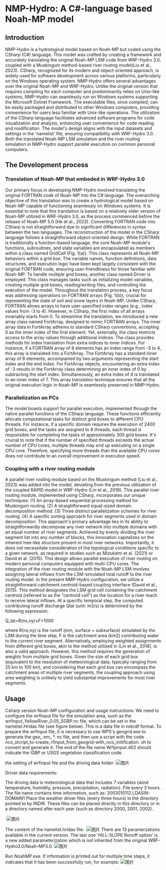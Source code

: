# NMP-Hydro: A C#-language based Noah-MP model
## Introduction
NMP-Hydro is a hydrological model based on Noah-MP but coded using the CSharp (C#) language. This model was crafted by creating a framework and accurately translating the original Noah-MP LSM code from WRF-Hydro 3.0, coupled with a Muskingum method-based river routing model(Liu et al., 2023). CSharp, recognized for its modern and object-oriented approach, is widely used for software development across various platforms, particularly on the Windows operating system. 
NMP-Hydro offers several advantages over the original Noah-MP and WRF-Hydro. Unlike the original version that requires compiling for each computer and predominantly relies on Unix-like systems, NMP-Hydro can seamlessly run on Windows systems supporting the Microsoft Dotnet Framework. The executable files, once compiled, can be easily packaged and distributed to other Windows computers, providing convenience for users less familiar with Unix-like operations. The utilization of the CSharp language facilitates advanced software programs for code visualization and analysis, enhancing user convenience for code reading and modification. The model's design aligns with the input datasets and settings in the 'namelist' file, ensuring compatibility with WRF-Hydro 3.0. Both the translated Noah-MP LSM simulation and the river routing simulation in NMP-Hydro support parallel execution on common personal computers.

## The Development process
### Translation of Noah-MP that embeded in WRF-Hydro 3.0
Our primary focus in developing NMP-Hydro involved translating the original FORTRAN code of Noah-MP into the C# language. The overarching objective of this translation was to create a hydrological model based on Noah-MP capable of functioning seamlessly on Windows systems. It is essential to note that this translation is based on a relatively older version of Noah-MP utilized in WRF-Hydro 3.0, as the process commenced before the release of Noah-MP 5.0 (He et al., 2023).
Converting FORTRAN code into CSharp is not straightforward due to significant differences in syntax between the two languages. The reconstruction of the model in the CSharp language follows a straightforward object-oriented design. While FORTRAN is traditionally a function-based language, the core Noah-MP module's functions, subroutines, and state variables are encapsulated as members within a class named GridCell (Fig. 1(a)). This class represents all Noah-MP behaviors within a grid box. The variable names, function definitions, data structures, and execution logic have been kept largely consistent with the original FORTRAN code, ensuring user-friendliness for those familiar with Noah-MP. To handle multiple grid boxes, another class named Driver is employed. This class manages tasks such as initializing model variables, creating multiple grid boxes, reading/writing files, and controlling the execution of the model.
Throughout the translation process, a key focus was addressing operations on FORTRAN arrays (Fig. 1(b)), crucial for representing the state of soil and snow layers in Noah-MP. Unlike CSharp, FORTRAN allows arrays to have user-specified index ranges (e.g., index values from -3 to 4). However, in CSharp, the first index of all arrays invariably starts from 0. To streamline the translation, we introduced a new array class named FortArray, designed to mimic FORTRAN arrays. The inner array data in FortArray adheres to standard CSharp conventions, accepting 0 as the inner index of the first element. Yet, externally, the class restricts access to the array values through additional indices. The class provides methods for index translation from extra indices to inner indices.
For instance, if a FORTRAN array of 8 elements has an index range from -3 to 4, this array is translated into a FortArray. The FortArray has a standard inner array of 8 elements, accompanied by two arguments representing the start index and the end index. For FortArray objects, encountering an extra index of -3 results in the FortArray class determining an inner index of 0 by subtracting the start index. Simultaneously, an extra index of 4 is translated to an inner index of 7. This array translation technique ensures that all the original execution logic in Noah-MP is seamlessly preserved in NMP-Hydro.

### Parallelization on PCs
The model boasts support for parallel execution, implemented through the native parallel functions of the CSharp language. These functions efficiently allocate computational tasks for distinct grid boxes to different CPU threads. For instance, if a specific domain requires the execution of 2400 grid boxes, and the tasks are assigned to 8 threads, each thread is responsible for completing the tasks of approximately 300 grid boxes. It's crucial to note that if the number of specified threads exceeds the actual number of CPU cores, multiple threads may end up executing on a single CPU core. Therefore, specifying more threads than the available CPU cores does not contribute to an overall improvement in execution speed. 

### Coupling with a river routing module
A parallel river routing module based on the Muskingum method (Liu et al., 2023) was added into the model, deviating from the previous utilization of the coupled RAPID model in WRF-Hydro (Lin et al., 2018). This parallel river routing module, implemented using CSharp, incorporates our unique techniques: 
(1) An array-based sequential processing method for Muskingum routing.
(2) A straightforward equal-sized domain decomposition method.
(3) Three distinct parallelization schemes for river routing.
(4) A specific sorting approach for river segments used in domain decomposition.
This approach's primary advantage lies in its ability to straightforwardly decompose any river network into multiple domains with an equal number of river segments. Achieved by evenly dividing the river segment list into any number of blocks, this innovation capitalizes on the inherent tree-like structure present in most river networks. Importantly, it does not necessitate consideration of the topological conditions specific to a given network, as required in studies such as Mizukami et al. (2021) or David et al. (2015). This design allows parallel execution of river routing on modern personal computers equipped with multi-CPU cores.
The integration of the river routing module with the Noah-MP LSM involves assigning lateral inflows from the LSM-simulated total runoff to the river routing model. In the present NMP-Hydro configuration, we utilize a straightforward catchment centroid-based coupling interface (David et al., 2015). This method designates the LSM grid cell containing the catchment centroid (referred to as the "centroid cell") as the location for a river reach to receive lateral inflows. At a specific temporal step, the computed contributing runoff discharge Qlat (unit: m3/s) is determined by the following expression: 

Q_lat=R(nx,ny)×F×1000


where R(nx,ny) is the runoff (mm, surface + subsurface) simulated by the LSM during the time step, F is the catchment area (km2) contributing water to the current river segment.
Alternatively, employing weighted assignments from different grid boxes, akin to the method utilized in (Lin et al., 2018), is also a valid approach. However, this method requires the generation of weights from multiple grid boxes. Given the size of each grid box (equivalent to the resolution of meteorological data, typically ranging from 25 km to 100 km), and considering that each grid box can encompass the catchment areas of multiple river segments, the coupling approach using area weighting is unlikely to yield substantial improvements for most river segments. 

## Usage
Csharp version Noah-MP configuration and usage instructions: 
We need to configure the wrfinput file for the simulation area, such as the wrfinput_YellowRiver_0.05_SGBP.nc file, which can be set in the namelist.Hrldas file (see figure below). This is a data file in netcdf format. 
To prepare the wrfinput file, it is necessary to use WPS's geogrid.exe to generate the geo_ em_ *. nc file, and then use a script with the code nco_stcript_to-create_rfinput_from_geogrid-with_nco_initification. sh to convert and generate it. 
The end of the file name Wrfpinput.d02 should indicate the IGBP or USGS vegetation classification code.

the setting of wrfinput file and the driving data folder:
![图片](https://github.com/user-attachments/assets/25e79c8c-8414-45cf-8628-8f65cf807a14)

Driver data requirements:

The driving data is meteorological data that includes 7 variables (wind temperature, humidity, pressure, precipitation, radiation). File every 3 hours. The file name contains time information, such as: 2003010112.LDASIN-DOMAIN1
Place the weather driver files (every three hours) in the directory pointed to by INDIR. These files can be placed directly in this directory or in a directory named after each year (such as directory 2000, 2001, 2002).

 ![图片](https://github.com/user-attachments/assets/bbab0a52-1b78-4d59-86d3-195210fdace7)

The content of the namelist.hrldas file: 
 ![图片](https://github.com/user-attachments/assets/3a853a4b-c254-4439-9423-d8ddef13db02)
There are 13 paramerzations available in the current version. The last one 'HILL-SLOPE Runoff option' is a new added parameterization which is not inherited from the original WRF-Hydro3.0/Noah-MP3.0.
![图片](https://github.com/user-attachments/assets/e3c37cf6-9817-43c3-9c98-65e3092d3442)

Run NoahMP.exe. If information is printed out for multiple time steps, it indicates that it has been successfully run, for example:
![图片](https://github.com/user-attachments/assets/d8144da7-42c4-4f3f-94ce-6691b3232af2)
